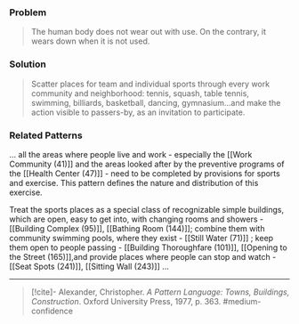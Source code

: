 ### Problem
>The human body does not wear out with use. On the contrary, it wears down when it is not used.

### Solution
>Scatter places for team and individual sports through every work community and neighborhood: tennis, squash, table tennis, swimming, billiards, basketball, dancing, gymnasium…and make the action visible to passers-by, as an invitation to participate.

### Related Patterns
... all the areas where people live and work - especially the [[Work Community (41)]] and the areas looked after by the preventive programs of the [[Health Center (47)]] - need to be completed by provisions for sports and exercise. This pattern defines the nature and distribution of this exercise. 

Treat the sports places as a special class of recognizable simple buildings, which are open, easy to get into, with changing rooms and showers - [[Building Complex (95)]], [[Bathing Room (144)]]; combine them with community swimming pools, where they exist - [[Still Water (71)]] ; keep them open to people passing - [[Building Thoroughfare (101)]], [[Opening to the Street (165)]],and provide places where people can stop and watch - [[Seat Spots (241)]], [[Sitting Wall (243)]] ...

---
> [!cite]- Alexander, Christopher. _A Pattern Language: Towns, Buildings, Construction_. Oxford University Press, 1977, p. 363.
> #medium-confidence 